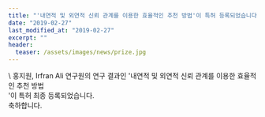 ```yaml
---
title: "'내연적 및 외연적 신뢰 관계를 이용한 효율적인 추천 방법'이 특허 등록되었습니다."
date: "2019-02-27"
last_modified_at: "2019-02-27"
excerpt: ""
header:
  teaser: /assets/images/news/prize.jpg
---
```

\\
홍지원, Irfran Ali 연구원의 연구 결과인 '내연적 및 외연적 신뢰 관계를 이용한 효율적인 추천 방법<br>'이 특허 최종 등록되었습니다.<br>축하합니다.